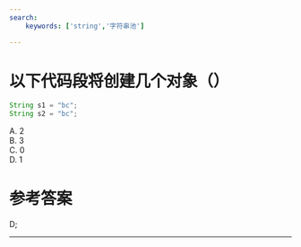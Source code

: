 ```yaml
---
search:
    keywords: ['string','字符串池']

---
```



# 以下代码段将创建几个对象（）

```java
String s1 = "bc";
String s2 = "bc";
```

A. 2   
B. 3    
C. 0    
D. 1

# 参考答案

D;

---